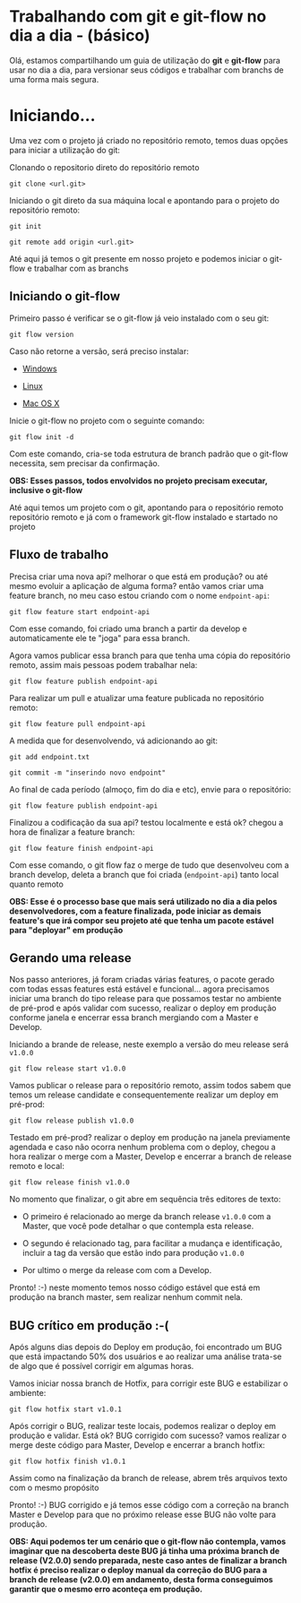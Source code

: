 # Trabalhando com git e git-flow no dia a dia - (básico)
Olá, estamos compartilhando um guia de utilização do **git** e **git-flow** para usar no dia a dia, para versionar seus códigos e trabalhar com branchs de uma forma mais segura.


# Iniciando...

 
Uma vez com o projeto já criado no repositório remoto, temos duas opções para iniciar a utilização do git:

Clonando o repositorio direto do repositório remoto

`git clone <url.git>`

Iniciando o git direto da sua máquina local e apontando para o projeto do repositório remoto:

`git init`

`git remote add origin <url.git>`

Até aqui já temos o git presente em nosso projeto e podemos iniciar o git-flow e trabalhar com as branchs

## Iniciando o git-flow

Primeiro passo é verificar se o git-flow já veio instalado com o seu git:

`git flow version`

Caso não retorne a versão, será preciso instalar:

- [Windows](https://github.com/petervanderdoes/gitflow-avh/wiki/Installing-on-Windows)

- [Linux](https://github.com/petervanderdoes/gitflow-avh/wiki/Installing-on-Linux,-Unix,-etc.)

- [Mac OS X](https://github.com/petervanderdoes/gitflow-avh/wiki/Installing-on-Mac-OS-X)

  

Inicie o git-flow no projeto com o seguinte comando:

`git flow init -d `

  

Com este comando, cria-se toda estrutura de branch padrão que o git-flow necessita, sem precisar da confirmação.

  

**OBS: Esses passos, todos envolvidos no projeto precisam executar, inclusive o git-flow**

  

Até aqui temos um projeto com o git, apontando para o repositório remoto repositório remoto e já com o framework git-flow instalado e startado no projeto

  

## Fluxo de trabalho

  

Precisa criar uma nova api? melhorar o que está em produção? ou até mesmo evoluir a aplicação de alguma forma? então vamos criar uma feature branch, no meu caso estou criando com o nome `endpoint-api`:

`git flow feature start endpoint-api `

  

Com esse comando, foi criado uma branch a partir da develop e automaticamente ele te "joga" para essa branch.

  

Agora vamos publicar essa branch para que tenha uma cópia do repositório remoto, assim mais pessoas podem trabalhar nela:

`git flow feature publish endpoint-api`

  

Para realizar um pull e atualizar uma feature publicada no repositório remoto:

`git flow feature pull endpoint-api`

  

A medida que for desenvolvendo, vá adicionando ao git:

`git add endpoint.txt`

`git commit -m "inserindo novo endpoint"`

  

Ao final de cada período (almoço, fim do dia e etc), envie para o repositório:

`git flow feature publish endpoint-api`

  

Finalizou a codificação da sua api? testou localmente e está ok? chegou a hora de finalizar a feature branch:

`git flow feature finish endpoint-api`

  

Com esse comando, o git flow faz o merge de tudo que desenvolveu com a branch develop, deleta a branch que foi criada (`endpoint-api`) tanto local quanto remoto

  

**OBS: Esse é o processo base que mais será utilizado no dia a dia pelos desenvolvedores, com a feature finalizada, pode iniciar as demais feature's que irá compor seu projeto até que tenha um pacote estável para "deployar" em produção**

  

## Gerando uma release

  

Nos passo anteriores, já foram criadas várias features, o pacote gerado com todas essas features está estável e funcional... agora precisamos iniciar uma branch do tipo release para que possamos testar no ambiente de pré-prod e após validar com sucesso, realizar o deploy em produção conforme janela e encerrar essa branch mergiando com a Master e Develop.

  

Iniciando a brande de release, neste exemplo a versão do meu release será `v1.0.0`

  

`git flow release start v1.0.0`

  

Vamos publicar o release para o repositório remoto, assim todos sabem que temos um release candidate e consequentemente realizar um deploy em pré-prod:

`git flow release publish v1.0.0`

  

Testado em pré-prod? realizar o deploy em produção na janela previamente agendada e caso não ocorra nenhum problema com o deploy, chegou a hora realizar o merge com a Master, Develop e encerrar a branch de release remoto e local:

`git flow release finish v1.0.0`

  

No momento que finalizar, o git abre em sequência três editores de texto:

- O primeiro é relacionado ao merge da branch release `v1.0.0` com a Master, que você pode detalhar o que contempla esta release.

- O segundo é relacionado tag, para facilitar a mudança e identificação, incluir a tag da versão que estão indo para produção `v1.0.0`

- Por ultimo o merge da release com com a Develop.

  

Pronto! :-) neste momento temos nosso código estável que está em produção na branch master, sem realizar nenhum commit nela.

  
  

## BUG crítico em produção :-(

  

Após alguns dias depois do Deploy em produção, foi encontrado um BUG que está impactando 50% dos usuários e ao realizar uma análise trata-se de algo que é possível corrigir em algumas horas.

  

Vamos iniciar nossa branch de Hotfix, para corrigir este BUG e estabilizar o ambiente:

`git flow hotfix start v1.0.1`

  

Após corrigir o BUG, realizar teste locais, podemos realizar o deploy em produção e validar. Está ok? BUG corrigido com sucesso? vamos realizar o merge deste código para Master, Develop e encerrar a branch hotfix:

`git flow hotfix finish v1.0.1`

  

Assim como na finalização da branch de release, abrem três arquivos texto com o mesmo propósito

  

Pronto! :-) BUG corrigido e já temos esse código com a correção na branch Master e Develop para que no próximo release esse BUG não volte para produção.

  

**OBS: Aqui podemos ter um cenário que o git-flow não contempla, vamos imaginar que na descoberta deste BUG já tinha uma próxima branch de release (V2.0.0) sendo preparada, neste caso antes de finalizar a branch hotfix é preciso realizar o deploy manual da correção do BUG para a branch de release (v2.0.0) em andamento, desta forma conseguimos garantir que o mesmo erro aconteça em produção.**

